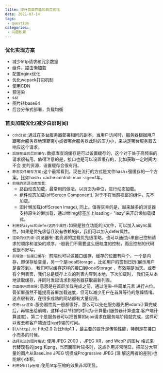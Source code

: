 ```yaml
---
title: 提升页面性能和首页优化
date: 2021-07-14
tags:
 - question
categories:
 - 问题积累
---
```




### 优化实现方案

- 减少http请求和冗余数据
- 组件，路由懒加载
- 配置nginx优化
- 优化wepack打包机制
- 使用CDN
- 预渲染
- ssr
- 图片转base64 
- 后台分布式部署，负载均衡

### 首页加载优化(减少白屏时间)

- `cdn分发:`通过在多台服务器部署相同的副本，当用户访问时，服务器根据用户跟哪台服务器地理距离小或者哪台服务器此时的压力小，来决定哪台服务器去响应这个请求。
- `后端在业务层的缓存:`数据库查询缓存是可以设置缓存的，这个对于处于高频率的请求很有用。值得注意的是，接口也是可以设置缓存的，比如获取一定时间内不会 变的资源，设置缓存会很有用。
- `静态文件缓存方案;`这个最常看到。现在流行的方式是文件hash+强缓存的一个方案。比如hash+ cache control: max -age=1年。
- `前端的资源动态加载:`
  - 路由动态加载，最常用的做法，以页面为单位，进行动态加载。
  - 组件动态加载(offScreen Component), 对于不在当前视窗的组件，先不加载。
  - 图片懒加载(offScreen Image), 同上。值得庆幸的是，越来越多的浏览器支持原生的懒加载，通过给img标签加上loading= "lazy"来开启懒加载模式。
- `利用好async和defer这两个属性:`如果是独立功能的js文件，可以加入async属性。如果是优先级低且没有依赖的js，我们可以加入defer属性。
- `渲染的优先级:`浏览器有-套资源的加载优先级策略。也可以通过js来自己控制请求的顺序和渲染的顺序。-般我们不需要这么细粒度的控制，而且控制的代码也很不好写。
- `前端做一些接口缓存: `前端也可以做接口缓存，缓存的位置有两个，一个是内存，即保存给变量，另一个是localStorage 。比如用户的签到日历(展示用户是否签到)， 我们可以缓存这样的接口到localStorage ，有效期是当天。或者有个列表页，我们总是缓存上次的列表内容到本地，下次加载时， 我们先从本地读取缓存，并同时发起请求到服务器获取最新列表。
- `页面使用骨架屏:`意思是在首屏加载完成之前，通过渲染-些简单元素 进行占位。骨架屏虽然不能提高首屏加载速度，但可以减少用户在首屏等待的急躁情绪。这点很有效，在很多成熟的网站都有大量应用。
- `使用ssr渲染:`服务器性能一般都很好，那么可以先在服务器先把vdom计算完成后，再输出给前端，这样可以节约的时间为:计算量/(服务器计算速度.客户端计算速度)。第二个是服务器可以把首屏的ajax请求在服务端阶段就完成，这样可以省去和客户端通过tcp传输的时间。
- `引入http2.0:` http2.0 对比http1.1 ，最主要的提升是传输性能，特别是在接口小而多的时候。
- `选择先进的图片格式:`使用JPEG 2000 ，JPEG XR，and WebP 的图片 格式来代替现有的jpeg 和png，当页面图片较多时，这点作用非常明显。把部分大容量的图片从BaseLine JPEG 切换成Progressive JPEG (理 解这两者的差别)也能缩小体积。
- `利用好http压缩;`使用http压缩的效果非常明显。